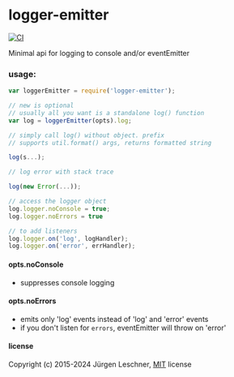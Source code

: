 # logger-emitter
[![CI](https://github.com/jldec/logger-emitter/workflows/CI/badge.svg)](https://github.com/jldec/logger-emitter/actions)

Minimal api for logging to console and/or eventEmitter

### usage:

```javascript
var loggerEmitter = require('logger-emitter');

// new is optional
// usually all you want is a standalone log() function
var log = loggerEmitter(opts).log;

// simply call log() without object. prefix
// supports util.format() args, returns formatted string

log(s...);

// log error with stack trace

log(new Error(...));

// access the logger object
log.logger.noConsole = true;
log.logger.noErrors = true

// to add listeners
log.logger.on('log', logHandler);
log.logger.on('error', errHandler);
```

#### opts.noConsole
- suppresses console logging

#### opts.noErrors
- emits only 'log' events instead of 'log' and 'error' events
- if you don't listen for `errors`, eventEmitter will throw on 'error'

#### license
Copyright (c) 2015-2024 Jürgen Leschner, [MIT](https://opensource.org/licenses/MIT) license
